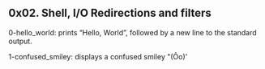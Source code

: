 ## 0x02. Shell, I/O Redirections and filters

0-hello_world: prints “Hello, World”, followed by a new line to the standard output.

1-confused_smiley: displays a confused smiley "(Ôo)'
